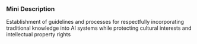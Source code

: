 ### Mini Description

Establishment of guidelines and processes for respectfully incorporating traditional knowledge into AI systems while protecting cultural interests and intellectual property rights
